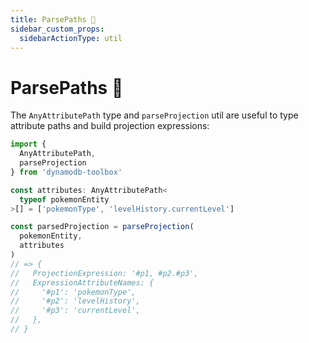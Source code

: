 ```yaml
---
title: ParsePaths 👷
sidebar_custom_props:
  sidebarActionType: util
---
```


# ParsePaths 👷

The `AnyAttributePath` type and `parseProjection` util are useful to type attribute paths and build projection expressions:

```ts
import {
  AnyAttributePath,
  parseProjection
} from 'dynamodb-toolbox'

const attributes: AnyAttributePath<
  typeof pokemonEntity
>[] = ['pokemonType', 'levelHistory.currentLevel']

const parsedProjection = parseProjection(
  pokemonEntity,
  attributes
)
// => {
//   ProjectionExpression: '#p1, #p2.#p3',
//   ExpressionAttributeNames: {
//     '#p1': 'pokemonType',
//     '#p2': 'levelHistory',
//     '#p3': 'currentLevel',
//   },
// }
```
